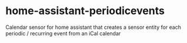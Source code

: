 # home-assistant-periodicevents
Calendar sensor for home assistant that creates a sensor entity for each periodic / recurring event from an iCal calendar
